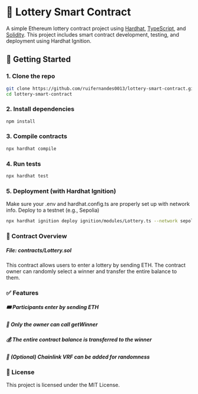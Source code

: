 # 🎲 Lottery Smart Contract

A simple Ethereum lottery contract project using [Hardhat](https://hardhat.org/), [TypeScript](https://www.typescriptlang.org/), and [Solidity](https://soliditylang.org/). This project includes smart contract development, testing, and deployment using Hardhat Ignition.

## 🚀 Getting Started

### 1. Clone the repo

```bash
git clone https://github.com/ruifernandes0013/lottery-smart-contract.git
cd lottery-smart-contract
```

### 2. Install dependencies
```bash
npm install
```

### 3. Compile contracts
```bash
npx hardhat compile
```

### 4. Run tests
```bash
npx hardhat test
```

### 5. Deployment (with Hardhat Ignition)
Make sure your .env and hardhat.config.ts are properly set up with network info.
Deploy to a testnet (e.g., Sepolia)
```bash
npx hardhat ignition deploy ignition/modules/Lottery.ts --network sepolia
```

### 📜 Contract Overview
##### File: contracts/Lottery.sol

This contract allows users to enter a lottery by sending ETH. The contract owner can randomly select a winner and transfer the entire balance to them.

### ✅ Features
##### 🎟️ Participants enter by sending ETH

##### 👑 Only the owner can call getWinner

##### 💰 The entire contract balance is transferred to the winner

##### 🎲 (Optional) Chainlink VRF can be added for randomness




### 📄 License
This project is licensed under the MIT License.
